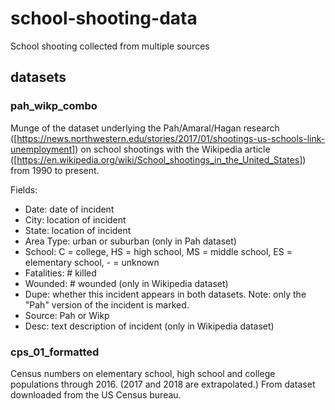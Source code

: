 # school-shooting-data
School shooting collected from multiple sources 

## datasets

### pah_wikp_combo
Munge of the dataset underlying the Pah/Amaral/Hagan research ([https://news.northwestern.edu/stories/2017/01/shootings-us-schools-link-unemployment]) on school shootings with the Wikipedia article ([https://en.wikipedia.org/wiki/School_shootings_in_the_United_States]) from 1990 to present.

Fields:
* Date: date of incident
* City: location of incident
* State: location of incident
* Area Type: urban or suburban (only in Pah dataset)
* School: C = college, HS = high school, MS = middle school, ES = elementary school, - = unknown
* Fatalities: # killed
* Wounded: # wounded (only in Wikipedia dataset)
* Dupe: whether this incident appears in both datasets. Note: only the "Pah" version of the incident is marked.
* Source: Pah or Wikp 
* Desc: text description of incident (only in Wikipedia dataset)


### cps_01_formatted
Census numbers on elementary school, high school and college populations through 2016. (2017 and 2018 are extrapolated.)  From dataset downloaded from the US Census bureau.